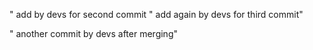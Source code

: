" add by devs for second commit
" add again by devs for third commit"


" another commit by devs after merging"
